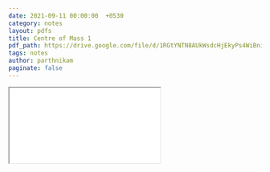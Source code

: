 ```yaml
---
date: 2021-09-11 00:00:00  +0530
category: notes
layout: pdfs
title: Centre of Mass 1
pdf_path: https://drive.google.com/file/d/1RGtYNTN8AUkWsdcHjEkyPs4WiBnivmGS/preview?usp=sharing
tags: notes
author: parthnikam
paginate: false
---
```


<iframe class="embed-pdf" src="{{ page.pdf_path }}#toolbar=0" seamless="seamless" scrolling="no" style="overflow:hidden"></iframe>

